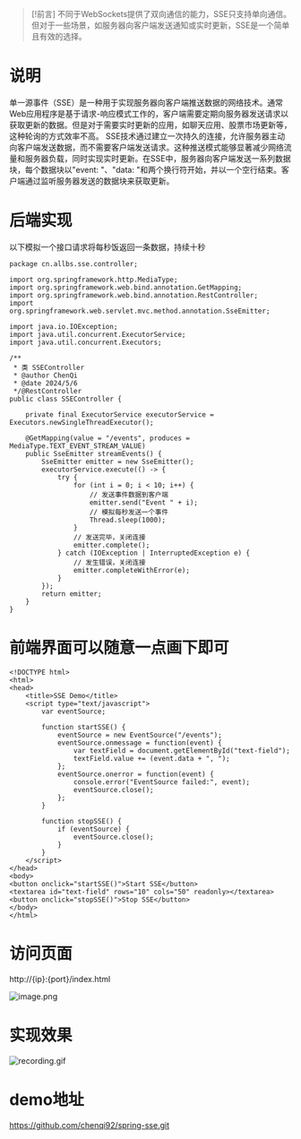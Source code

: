 
> [!前言]
> 不同于WebSockets提供了双向通信的能力，SSE只支持单向通信。但对于一些场景，如服务器向客户端发送通知或实时更新，SSE是一个简单且有效的选择。
# 说明
单一源事件（SSE）是一种用于实现服务器向客户端推送数据的网络技术。通常Web应用程序是基于请求-响应模式工作的，客户端需要定期向服务器发送请求以获取更新的数据。但是对于需要实时更新的应用，如聊天应用、股票市场更新等，这种轮询的方式效率不高。
SSE技术通过建立一次持久的连接，允许服务器主动向客户端发送数据，而不需要客户端发送请求。这种推送模式能够显著减少网络流量和服务器负载，同时实现实时更新。在SSE中，服务器向客户端发送一系列数据块，每个数据块以"event: "、"data: "和两个换行符开始，并以一个空行结束。客户端通过监听服务器发送的数据块来获取更新。
# 后端实现
以下模拟一个接口请求将每秒饭返回一条数据，持续十秒
```
package cn.allbs.sse.controller;  
  
import org.springframework.http.MediaType;  
import org.springframework.web.bind.annotation.GetMapping;  
import org.springframework.web.bind.annotation.RestController;  
import org.springframework.web.servlet.mvc.method.annotation.SseEmitter;  
  
import java.io.IOException;  
import java.util.concurrent.ExecutorService;  
import java.util.concurrent.Executors;  
  
/**  
 * 类 SSEController  
 * @author ChenQi  
 * @date 2024/5/6  
 */@RestController  
public class SSEController {  
  
    private final ExecutorService executorService = Executors.newSingleThreadExecutor();  
  
    @GetMapping(value = "/events", produces = MediaType.TEXT_EVENT_STREAM_VALUE)  
    public SseEmitter streamEvents() {  
        SseEmitter emitter = new SseEmitter();  
        executorService.execute(() -> {  
            try {  
                for (int i = 0; i < 10; i++) {  
                    // 发送事件数据到客户端  
                    emitter.send("Event " + i);  
                    // 模拟每秒发送一个事件  
                    Thread.sleep(1000);  
                }  
                // 发送完毕，关闭连接  
                emitter.complete();  
            } catch (IOException | InterruptedException e) {  
                // 发生错误，关闭连接  
                emitter.completeWithError(e);  
            }  
        });  
        return emitter;  
    }  
}
```
# 前端界面可以随意一点画下即可
```
<!DOCTYPE html>  
<html>  
<head>  
    <title>SSE Demo</title>  
    <script type="text/javascript">  
        var eventSource;  
  
        function startSSE() {  
            eventSource = new EventSource("/events");  
            eventSource.onmessage = function(event) {  
                var textField = document.getElementById("text-field");  
                textField.value += (event.data + ", ");  
            };  
            eventSource.onerror = function(event) {  
                console.error("EventSource failed:", event);  
                eventSource.close();  
            };  
        }  
  
        function stopSSE() {  
            if (eventSource) {  
                eventSource.close();  
            }  
        }  
    </script>  
</head>  
<body>  
<button onclick="startSSE()">Start SSE</button>  
<textarea id="text-field" rows="10" cols="50" readonly></textarea>  
<button onclick="stopSSE()">Stop SSE</button>  
</body>  
</html>
```
# 访问页面
http://{ip}:{port}/index.html

![image.png](https://nas.allbs.cn:9006/cloudpic/2024/05/d1b6d1e1071cfae42ff6dbba271cbce1.png)

# 实现效果
![recording.gif](https://nas.allbs.cn:9006/cloudpic/2024/05/2a9d00654bc0bdffbd573ec408200e63.gif)
# demo地址
https://github.com/chenqi92/spring-sse.git
